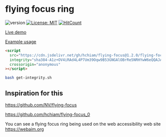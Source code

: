 # flying focus ring

![version](https://img.shields.io/github/release/hchiam/flying-focus) [![License: MIT](https://img.shields.io/badge/License-MIT-yellow.svg)](https://github.com/hchiam/flying-focus/blob/master/MIT-LICENSE.txt) [![HitCount](http://hits.dwyl.com/hchiam/flying-focus.svg)](http://hits.dwyl.com/hchiam/flying-focus)

[Live demo](https://codepen.io/hchiam/pen/MWKKxdW)

[Example usage](https://github.com/hchiam/flying-focus/blob/master/example-usage.html)

```html
<script
  src="https://cdn.jsdelivr.net/gh/hchiam/flying-focus@1.2.0/flying-focus.js"
  integrity="sha384-A1z+OV4iRAd4L4P7Um39Oqw9B53GNGAlOBrRe5NRHYwW6eQQAJAN3QIaJOCl1BP1"
  crossorigin="anonymous"
></script>
```

```bash
bash get-integrity.sh
```

## Inspiration for this

<https://github.com/NV/flying-focus>

<https://github.com/hchiam/flying-focus_0>

You can see a flying focus ring being used on the web accessibility web site <https://webaim.org>

